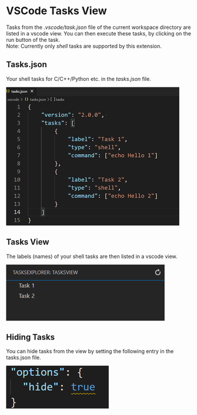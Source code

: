 # VSCode Tasks View

Tasks from the *.vscode/task.json* file of the current workspace directory are listed in a vscode view.
You can then execute these tasks, by clicking on the run button of the task.  
Note: Currently only *shell* tasks are supported by this extension.

## Tasks.json

Your shell tasks for C/C++/Python etc. in the *tasks.json* file.

![Vscode tasks.json File](./media/tasks.png)

## Tasks View

The labels (names) of your shell tasks are then listed in a vscode view.

![Vscode Tasks View](./media/view.png)

## Hiding Tasks

You can hide tasks from the view by setting the following entry in the tasks.json file.

![Hiding Tasks](./media/hide.png)
